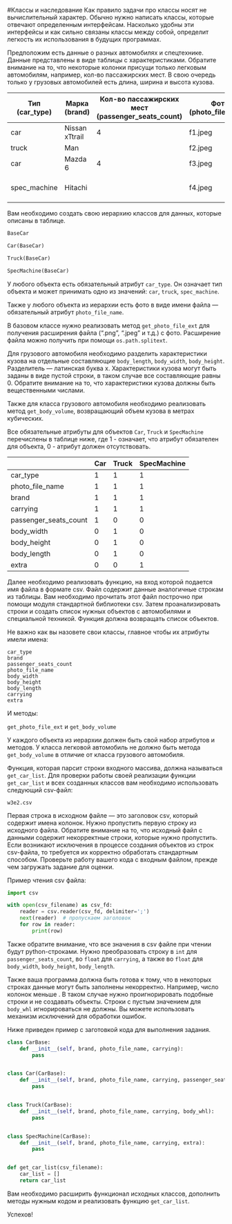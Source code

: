 #Классы и наследование
Как правило задачи про классы носят не вычислительный характер. Обычно нужно написать классы, которые отвечают определенным интерфейсам. Насколько удобны эти интерфейсы и как сильно связаны классы между собой, определит легкость их использования в будущих программах.

Предположим есть данные о разных автомобилях и спецтехнике. Данные представлены в виде таблицы с характеристиками. Обратите внимание на то, что некоторые колонки присущи только легковым автомобилям, например, кол-во пассажирских мест. В свою очередь только у грузовых автомобилей есть длина, ширина и высота кузова.

| Тип (car_type) | Марка (brand)  | Кол-во пассажирских мест (passenger_seats_count) | Фото (photo_file_name) | Кузов ДxШxВ, м (body_whl) | Грузоподъемность, Тонн (carrying) | Дополнительно (extra)           |
| -------------- | -------------- | ------------------------------------------------ | ---------------------- | ------------------------- | --------------------------------- | ------------------------------- |
| car            | Nissan xTtrail | 4                                                | f1.jpeg                |                           | 2.5                               |
| truck          | Man            |                                                  | f2.jpeg                | 8x3x2.5                   | 20                                |
| car            | Mazda 6        | 4                                                | f3.jpeg                |                           | 2.5                               |
| spec_machine   | Hitachi        |                                                  | f4.jpeg                |                           | 1.2                               | Легкая техника для уборки снега |
Вам необходимо создать свою иерархию классов для данных, которые описаны в таблице.
```python
BaseCar

Car(BaseCar)

Truck(BaseCar)

SpecMachine(BaseCar)
```
У любого объекта есть обязательный атрибут `car_type`. Он означает тип объекта и может принимать одно из значений: `car`, `truck`, `spec_machine`.

Также у любого объекта из иерархии есть фото в виде имени файла — обязательный атрибут `photo_file_name`.

В базовом классе нужно реализовать метод `get_photo_file_ext` для получения расширения файла (“.png”, “.jpeg” и т.д.) с фото. Расширение файла можно получить при помощи `os.path.splitext`.

Для грузового автомобиля необходимо разделить характеристики кузова на отдельные составляющие `body_length`, `body_width`, `body_height`. Разделитель — латинская буква x. Характеристики кузова могут быть заданы в виде пустой строки, в таком случае все составляющие равны 0. Обратите внимание на то, что характеристики кузова должны быть вещественными числами.

Также для класса грузового автомобиля необходимо реализовать метод `get_body_volume`, возвращающий объем кузова в метрах кубических.

Все обязательные атрибуты для объектов `Car`, `Truck` и `SpecMachine` перечислены в таблице ниже, где 1 - означает, что атрибут обязателен для объекта, 0 - атрибут должен отсутствовать.

|                       | Car | Truck | SpecMachine |
| --------------------- | --- | ----- | ----------- |
| car_type              | 1   | 1     | 1           |
| photo_file_name       | 1   | 1     | 1           |
| brand                 | 1   | 1     | 1           |
| carrying              | 1   | 1     | 1           |
| passenger_seats_count | 1   | 0     | 0           |
| body_width            | 0   | 1     | 0           |
| body_height           | 0   | 1     | 0           |
| body_length           | 0   | 1     | 0           |
| extra                 | 0   | 0     | 1           |

Далее необходимо реализовать функцию, на вход которой подается имя файла в формате csv. Файл содержит данные аналогичные строкам из таблицы. Вам необходимо прочитать этот файл построчно при помощи модуля стандартной библиотеки csv. Затем проанализировать строки и создать список нужных объектов с автомобилями и специальной техникой. Функция должна возвращать список объектов.

Не важно как вы назовете свои классы, главное чтобы их атрибуты имели имена:
```
car_type
brand
passenger_seats_count
photo_file_name
body_width
body_height
body_length
carrying
extra
```

И методы:

`get_photo_file_ext` и `get_body_volume`

У каждого объекта из иерархии должен быть свой набор атрибутов и методов. У класса легковой автомобиль не должно быть метода `get_body_volume` в отличие от класса грузового автомобиля.

Функция, которая парсит строки входного массива, должна называться `get_car_list`. Для проверки работы своей реализации функции `get_car_list` и всех созданных классов вам необходимо использовать следующий csv-файл:

`w3e2.csv`

Первая строка в исходном файле — это заголовок csv, который содержит имена колонок. Нужно пропустить первую строку из исходного файла. Обратите внимание на то, что исходный файл с данными содержит некорректные строки, которые нужно пропустить. Если возникают исключения в процессе создания объектов из строк csv-файла, то требуется их корректно обработать стандартным способом. Проверьте работу вашего кода с входным файлом, прежде чем загружать задание для оценки.

Пример чтения csv файла:

```python
import csv

with open(csv_filename) as csv_fd:
    reader = csv.reader(csv_fd, delimiter=';')
    next(reader)  # пропускаем заголовок
    for row in reader:
        print(row)
```
Также обратите внимание, что все значения в csv файле при чтении будут python-строками. Нужно преобразовать строку в `int` для `passenger_seats_count`, во `float` для `carrying`, а также во `float` для `body_width`, `body_height`, `body_length`.

Также ваша программа должна быть готова к тому, что в некоторых строках данные могут быть заполнены некорректно. Например, число колонок меньше . В таком случае нужно проигнорировать подобные строки и не создавать объекты. Строки с пустым значением для `body_whl` игнорироваться не должны. Вы можете использовать механизм исключений для обработки ошибок.

Ниже приведен пример с заготовкой кода для выполнения задания.

```python
class CarBase:
    def __init__(self, brand, photo_file_name, carrying):
        pass


class Car(CarBase):
    def __init__(self, brand, photo_file_name, carrying, passenger_seats_count):
        pass


class Truck(CarBase):
    def __init__(self, brand, photo_file_name, carrying, body_whl):
        pass


class SpecMachine(CarBase):
    def __init__(self, brand, photo_file_name, carrying, extra):
        pass


def get_car_list(csv_filename):
    car_list = []
    return car_list
```
Вам необходимо расширить функционал исходных классов, дополнить методы нужным кодом и реализовать функцию `get_car_list`.

Успехов!